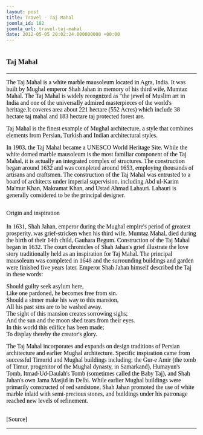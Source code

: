```yaml
---
layout: post
title: Travel - Taj Mahal
joomla_id: 182
joomla_url: travel-taj-mahal
date: 2012-05-05 20:02:24.000000000 +00:00
---
```

<h1 style="line-height: normal;"><strong><span style="font-size: 14pt; font-family: 'Verdana','sans-serif'; color: #000000;">Taj Mahal<br /></span></strong></h1>
<hr />
<p><span style="font-family: verdana,geneva; font-size: 12pt; color: #000000;">The Taj Mahal is a <span style="color: #000000; text-decoration: none;">white marble</span> <span style="color: #000000; text-decoration: none;">mausoleum</span> located in <span style="color: #000000; text-decoration: none;">Agra</span>, <span style="color: #000000; text-decoration: none;">India</span>. It was built by <span style="color: #000000; text-decoration: none;">Mughal</span> <span style="color: #000000; text-decoration: none;">emperor</span> <span style="color: #000000; text-decoration: none;">Shah Jahan</span> in memory of his third wife, <span style="color: #000000; text-decoration: none;">Mumtaz Mahal</span>. The Taj Mahal is widely recognized as "the jewel of <span style="color: #000000; text-decoration: none;">Muslim art</span> in India and one of the universally admired masterpieces of the world's heritage.It coveres area about 221 hectare (552 Acres) which include 38 hectare taj mahal and 183 hectare taj protected forest are. </span></p>
<p><span style="font-family: verdana,geneva; font-size: 12pt; color: #000000;">Taj Mahal is the finest example of <span style="color: #000000; text-decoration: none;">Mughal architecture</span>, a style that combines elements from <span style="color: #000000; text-decoration: none;">Persian</span>, <span style="color: #000000; text-decoration: none;">Turkish</span> and <span style="color: #000000; text-decoration: none;">Indian</span> architectural styles. </span></p>
<p><span style="font-family: verdana,geneva; font-size: 12pt; color: #000000;">In 1983, the Taj Mahal became a UNESCO <span style="color: #000000; text-decoration: none;">World Heritage Site</span>. While the white <span style="color: #000000; text-decoration: none;">domed</span> <span style="color: #000000; text-decoration: none;">marble</span> mausoleum is the most familiar component of the Taj Mahal, it is actually an integrated complex of structures. The construction began around 1632 and was completed around 1653, employing thousands of artisans and craftsmen. The construction of the Taj Mahal was entrusted to a board of architects under imperial supervision, including Abd ul-Karim Ma'mur Khan, Makramat Khan, and <span style="color: #000000; text-decoration: none;">Ustad Ahmad Lahauri</span>. Lahauri is generally considered to be the principal designer. </span></p>
<h2 style="line-height: normal;"><span style="font-family: verdana,geneva; font-size: 12pt; color: #000000;"><span class="mw-headline"><span style="font-weight: normal;">Origin and inspiration</span></span><span style="font-weight: normal;"></span></span></h2>
<p><span style="font-family: verdana,geneva; font-size: 12pt; color: #000000;">In 1631, Shah Jahan, emperor during the <span style="color: #000000; text-decoration: none;">Mughal empire</span>'s period of greatest prosperity, was grief-stricken when his third wife, Mumtaz Mahal, died during the birth of their 14th child, <span style="color: #000000; text-decoration: none;">Gauhara Begum</span>. Construction of the Taj Mahal began in 1632. The court chronicles of Shah Jahan's grief illustrate the love story traditionally held as an inspiration for Taj Mahal. The principal mausoleum was completed in 1648 and the surrounding buildings and garden were finished five years later. Emperor Shah Jahan himself described the Taj in these words: </span></p>
<p><span style="font-family: verdana,geneva; font-size: 12pt; color: #000000;">Should guilty seek asylum here,<br /> Like one pardoned, he becomes free from sin.<br /> Should a sinner make his way to this mansion,<br /> All his past sins are to be washed away.<br /> The sight of this mansion creates sorrowing sighs;<br /> And the sun and the moon shed tears from their eyes.<br /> In this world this edifice has been made;<br /> To display thereby the creator's glory.</span></p>
<p><span style="font-family: 'Verdana','sans-serif'; font-size: 12pt; color: #000000;"><span style="font-family: verdana,geneva;">The Taj Mahal incorporates and expands on design traditions of <span style="color: #000000; text-decoration: none;">Persian architecture</span> and earlier Mughal architecture. Specific inspiration came from successful <span style="color: #000000; text-decoration: none;">Timurid</span> and Mughal buildings including; the <span style="color: #000000; text-decoration: none;">Gur-e Amir</span> (the tomb of Timur, progenitor of the Mughal dynasty, in <span style="color: #000000; text-decoration: none;">Samarkand</span>), <span style="color: #000000; text-decoration: none;">Humayun's Tomb</span>, <span style="color: #000000; text-decoration: none;">Itmad-Ud-Daulah's Tomb</span> (sometimes called the Baby Taj), and Shah Jahan's own <span style="color: #000000; text-decoration: none;">Jama Masjid</span> in <span style="color: #000000; text-decoration: none;">Delhi</span>. While earlier Mughal buildings were primarily constructed of red <span style="color: #000000; text-decoration: none;">sandstone</span>, Shah Jahan promoted the use of white marble inlaid with <span style="color: #000000; text-decoration: none;">semi-precious stones</span>, and buildings under his patronage reached new levels of refinement.</span></span></p>
<p><br /><span style="font-family: trebuchet ms,geneva; font-size: 12pt; color: #808080;"><span style="color: #000000;">[Source]</span><br /></span></p>
<hr />
<p>&nbsp;</p>
<p>&nbsp;</p>
